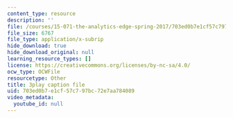 ```yaml
---
content_type: resource
description: ''
file: /courses/15-071-the-analytics-edge-spring-2017/703ed0b7e1cf57c797bc72e7aa784089_vhkBbC9qp1M.vtt
file_size: 6767
file_type: application/x-subrip
hide_download: true
hide_download_original: null
learning_resource_types: []
license: https://creativecommons.org/licenses/by-nc-sa/4.0/
ocw_type: OCWFile
resourcetype: Other
title: 3play caption file
uid: 703ed0b7-e1cf-57c7-97bc-72e7aa784089
video_metadata:
  youtube_id: null
---
```

